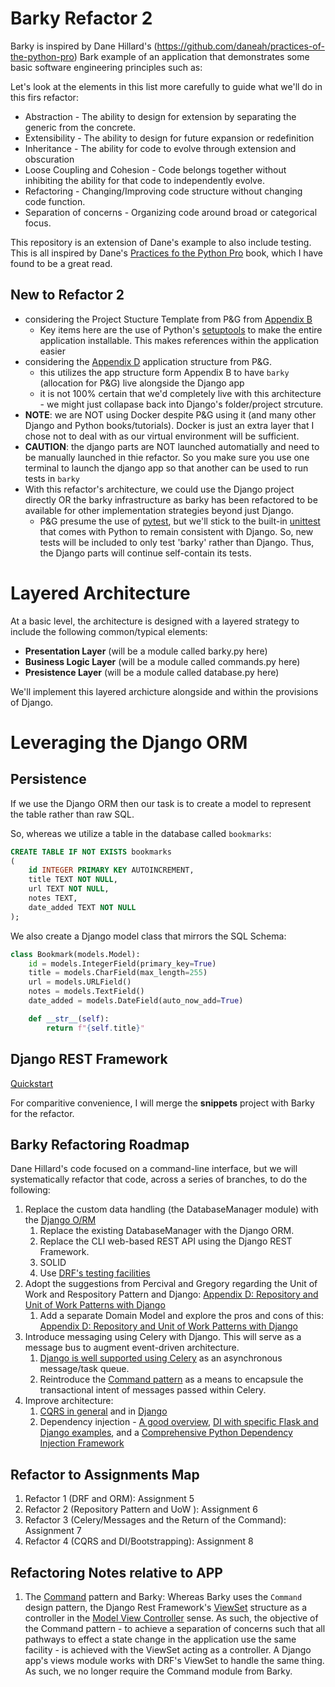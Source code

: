 # Barky Refactor 2

Barky is inspired by Dane Hillard's (https://github.com/daneah/practices-of-the-python-pro) Bark example of an application that demonstrates some basic software engineering principles such as:

Let's look at the elements in this list more carefully to guide what we'll do in this firs refactor:

* Abstraction - The ability to design for extension by separating the generic from the concrete.
* Extensibility - The ability to design for future expansion or redefinition
* Inheritance - The ability for code to evolve through extension and obscuration
* Loose Coupling and Cohesion - Code belongs together without inhibiting the ability for that code to independently evolve.
* Refactoring - Changing/Improving code structure without changing code function.
* Separation of concerns - Organizing code around broad or categorical focus.

This repository is an extension of Dane's example to also include testing.  This is all inspired by Dane's [Practices fo the Python Pro](https://www.manning.com/books/practices-of-the-python-pro) book, which I have found to be a great read.

## New to Refactor 2

- considering the Project Stucture Template from P&G from [Appendix B](https://www.cosmicpython.com/book/appendix_project_structure.html)
    - Key items here are the use of Python's [setuptools](https://setuptools.pypa.io/en/latest/setuptools.html) to make the entire application installable.  This makes references within the application easier
- considering the [Appendix D](https://www.cosmicpython.com/book/appendix_django.html) application structure from P&G.
    - this utilizes the app structure form Appendix B to have `barky` (allocation for P&G) live alongside the Django app
    - it is not 100% certain that we'd completely live with this architecture - we might just collapase back into Django's folder/project strcuture.
- **NOTE**: we are NOT using Docker despite P&G using it (and many other Django and Python books/tutorials).  Docker is just an extra layer that I chose not to deal with as our virtual environment will be sufficient.
- **CAUTION**: the django parts are NOT launched automatially and need to be manually launched in thie refactor.  So you make sure you use one terminal to launch the django app so that another can be used to run tests in `barky`
- With this refactor's architecture, we could use the Django project directly OR the barky infrastructure as barky has been refactored to be available for other implementation strategies beyond just Django.
    - P&G presume the use of [pytest](https://docs.pytest.org/en/8.0.x/), but we'll stick to the built-in [unittest](https://docs.python.org/3/library/unittest.html) that comes with Python to remain consistent with Django.  So, new tests will be included to only test 'barky' rather than Django.  Thus, the Django parts will continue self-contain its tests.

# Layered Architecture

At a basic level, the architecture is designed with a layered strategy to include the following common/typical elements:

* **Presentation Layer** (will be a module called barky.py here)
* **Business Logic Layer** (will be a module called commands.py here)
* **Presistence Layer** (will be a module called database.py here)

We'll implement this layered archicture alongside and within the provisions of Django.

# Leveraging the Django ORM

## Persistence
If we use the Django ORM then our task is to create a model to represent the table rather than raw SQL.

So, whereas we utilize a table in the database called `bookmarks`:

``` sql
CREATE TABLE IF NOT EXISTS bookmarks
(
    id INTEGER PRIMARY KEY AUTOINCREMENT,
    title TEXT NOT NULL,
    url TEXT NOT NULL,
    notes TEXT,
    date_added TEXT NOT NULL
);
```

We also create a Django model class that mirrors the SQL Schema:

```python
class Bookmark(models.Model):
    id = models.IntegerField(primary_key=True)
    title = models.CharField(max_length=255)
    url = models.URLField()
    notes = models.TextField()
    date_added = models.DateField(auto_now_add=True)

    def __str__(self):
        return f"{self.title}"

```

## Django REST Framework

[Quickstart](https://www.django-rest-framework.org/tutorial/quickstart/)

For comparitive convenience, I will merge the **snippets** project with Barky for the refactor.

## Barky Refactoring Roadmap
Dane Hillard's code focused on a command-line interface, but we will systematically refactor that code, across a series of branches, to do the following:

1. Replace the custom data handling (the DatabaseManager module) with the [Django O/RM](https://docs.djangoproject.com/en/5.0/topics/db/queries/)
    1. Replace the existing DatabaseManager with the Django ORM.
    2. Replace the CLI web-based REST API using the Django REST Framework.
    3. SOLID
    4. Use [DRF's testing facilities](https://www.django-rest-framework.org/api-guide/testing/#api-test-cases)
2. Adopt the suggestions from Percival and Gregory regarding the Unit of Work and Respository Pattern and Django: [Appendix D: Repository and Unit of Work Patterns with Django](https://www.cosmicpython.com/book/appendix_django.html)
    1. Add a separate Domain Model and explore the pros and cons of this: [Appendix D: Repository and Unit of Work Patterns with Django](https://www.cosmicpython.com/book/appendix_django.html)
3. Introduce messaging using Celery with Django.  This will serve as a message bus to augment event-driven architecture.
    1. [Django is well supported using Celery](https://docs.celeryq.dev/en/stable/django/first-steps-with-django.html) as an asynchronous message/task queue.
    2. Reintroduce the [Command pattern](https://refactoring.guru/design-patterns/command) as a means to encapsule the transactional intent of messages passed within Celery.
4. Improve architecture:
    1. [CQRS in general](https://douwevandermeij.medium.com/the-repository-pattern-via-cqrs-with-python-django-elasticsearch-cb38437721d3) and in [Django](https://django-cqrs.readthedocs.io/en/latest/)
    2. Dependency injection - [A good overview](https://thinhdanggroup.github.io/python-dependency-injection/), [DI with specific Flask and Django examples](https://snyk.io/blog/dependency-injection-python/), and a [Comprehensive Python Dependency Injection Framework](https://python-dependency-injector.ets-labs.org/)



## Refactor to Assignments Map

1. Refactor 1 (DRF and ORM): Assignment 5 
2. Refactor 2 (Repository Pattern and UoW ): Assignment 6
3. Refactor 3 (Celery/Messages and the Return of the Command): Assignment 7
4. Refactor 4 (CQRS and DI/Bootstrapping): Assignment 8

## Refactoring Notes relative to APP

1. The [Command](https://refactoring.guru/design-patterns/command) pattern and Barky: Whereas Barky uses the `Command` design pattern, the Django Rest Framework's [ViewSet](https://www.django-rest-framework.org/api-guide/viewsets/) structure as a controller in the [Model View Controller](https://www.askpython.com/django/django-mvt-architecture) sense.  As such, the objective of the Command pattern - to achieve a separation of concerns such that all pathways to effect a state change in the application use the same facility - is achieved with the ViewSet acting as a controller.  A Django app's views module works with DRF's ViewSet to handle the same thing.  As such, we no longer require the Command module from Barky.
